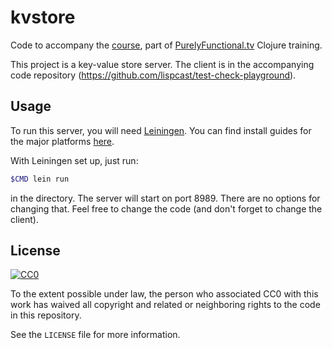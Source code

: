 # kvstore

Code to accompany the [course][course], part of
[PurelyFunctional.tv][mentoring] Clojure training.

[course]: https://purelyfunctional.tv/courses/property-based-testing-with-test-check/
[mentoring]: https://purelyfunctional.tv/

This project is a key-value store server. The client is in
the accompanying code repository
(https://github.com/lispcast/test-check-playground).

## Usage

To run this server, you will need
[Leiningen](https://leiningen.org). You can find install
guides for the major platforms
[here](https://purelyfunctional.tv/guide/how-to-install-clojure/).

With Leiningen set up, just run:

```bash
$CMD lein run
```

in the directory. The server will start on port 8989. There
are no options for changing that. Feel free to change the
code (and don't forget to change the client).

## License

[![CC0](http://i.creativecommons.org/p/zero/1.0/88x31.png)](http://creativecommons.org/publicdomain/zero/1.0/)

To the extent possible under law, the person who associated CC0 with
this work has waived all copyright and related or neighboring rights
to the code in this repository.

See the `LICENSE` file for more information.
